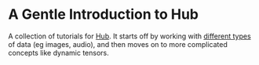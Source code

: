 # A Gentle Introduction to Hub
A collection of tutorials for [Hub](https://github.com/activeloopai/hub). It starts off by working with [different types](https://docs.activeloop.ai/en/latest/concepts/features.html#available-schemas) of data (eg images, audio), and then moves on to more complicated concepts like dynamic tensors.